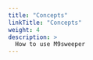 ```yaml
---
title: "Concepts"
linkTitle: "Concepts"
weight: 4
description: >
  How to use M9sweeper
---
```





